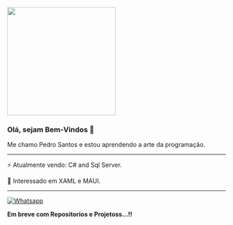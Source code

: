 
<img src="https://user-images.githubusercontent.com/66256107/103182834-3fa07100-488d-11eb-9d6f-036149d9c8f3.png" width="250px" height="250px" >

### Olá, sejam Bem-Vindos 👋

Me chamo Pedro Santos e estou aprendendo a arte da programação.
<Hr>
⚡ Atualmente vendo: C# and Sql Server.

🔭 Interessado em XAML e MAUI.

---
[![Whatsapp](https://img.shields.io/badge/Whatsapp-Pedro%20Santos-green)](https://api.whatsapp.com/send?phone=5516988347470)


**Em breve com Repositorios e Projetoss...!!**
